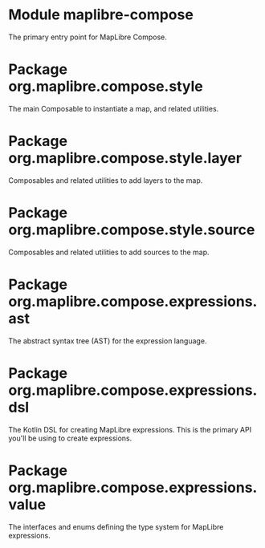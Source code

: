 # Module maplibre-compose

The primary entry point for MapLibre Compose.

# Package org.maplibre.compose.style

The main Composable to instantiate a map, and related utilities.

# Package org.maplibre.compose.style.layer

Composables and related utilities to add layers to the map.

# Package org.maplibre.compose.style.source

Composables and related utilities to add sources to the map.

# Package org.maplibre.compose.expressions.ast

The abstract syntax tree (AST) for the expression language.

# Package org.maplibre.compose.expressions.dsl

The Kotlin DSL for creating MapLibre expressions. This is the primary API you'll be using to create
expressions.

# Package org.maplibre.compose.expressions.value

The interfaces and enums defining the type system for MapLibre expressions.
